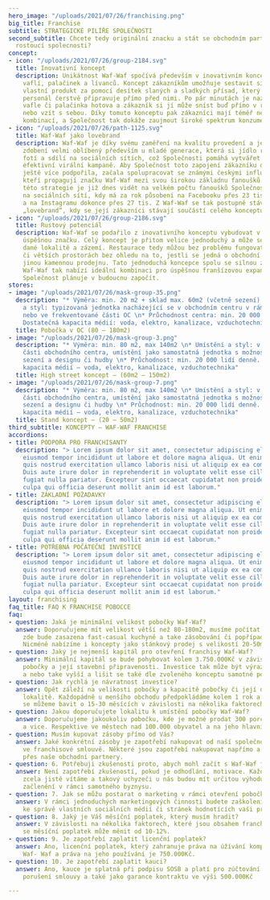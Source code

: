 ```yaml
---
hero_image: "/uploads/2021/07/26/franchising.png"
big_title: Franchise
subtitle: STRATEGICKÉ PILÍŘE SPOLEČNOSTI
second_subtitle: Chcete tedy originální znacku a stát se obchodním partnerem rychle
  rostoucí spolecnosti?
concept:
- icon: "/uploads/2021/07/26/group-2184.svg"
  title: Inovativní koncept
  description: Unikátnost Waf-Waf spočívá především v inovativním konceptu přípravy
    vaflí, palačinek a lívanců. Koncept zákazníkům umožňuje sestavit si svůj
    vlastní produkt za pomocí desítek slaných a sladkých přísad, který pak školený
    personál čerstvě připravuje přímo před nimi. Po pár minutách je nazdobená
    vafle či palačinka hotova a zákazník si jí může sníst buď přímo v restauraci
    nebo vzít s sebou. Díky tomuto konceptu pak zákazníci mají téměř neomezené množství
    kombinací, a Společnost tak dokáže zaujmout široké spektrum konzumentů.
- icon: "/uploads/2021/07/26/path-1125.svg"
  title: Waf-Waf jako lovebrand
  description: Waf-Waf je díky svému zaměření na kvalitu provedení a jedinečnému
    zdobení velmi oblíbený především u mladé generace, která si jídlo ráda
    fotí a sdílí na sociálních sítích, což Společnosti pomáhá vytvářet
    efektivní virální kampaně. Aby Společnost toto zapojení zákazníku do marketingu
    ještě více podpořila, začala spolupracovat se známými českými influencery,
    kteří propagují značku Waf-Waf mezi svou širokou základnu fanoušků. Úspěch
    této strategie je již dnes vidět na velkém počtu fanoušků Společnosti
    na sociálních sítí, kdy má za rok působení na Facebooku přes 23 tis. fanoušků,
    a na Instagramu dokonce přes 27 tis. Z Waf-Waf se tak postupně stává tzv.
    „lovebrand“, kdy se její zákazníci stávají součástí celého konceptu.
- icon: "/uploads/2021/07/26/group-2186.svg"
  title: Rustový potenciál
  description: Waf-Waf se podařilo z inovativního konceptu vybudovat v krátkém čase
    úspěšnou značku. Celý koncept je přitom velice jednoduchý a může se snadno přizpůsobit
    dané lokalitě a zázemí. Restaurace tedy můžou bez problému fungovat v menších
    či větších prostorách bez ohledu na to, jestli se jedná o obchodní centrum nebo
    jinou kamennou prodejnu. Tato jednoduchá koncepce spolu se silnou značkou a know-how
    Waf-Waf tak nabízí ideální kombinaci pro úspěšnou franšízovou expanzi, kterou
    Společnost plánuje v budoucnu započít.
stores:
- image: "/uploads/2021/07/26/mask-group-35.png"
  description: "* Výměra: min. 20 m2 + sklad max. 60m2 (včetně sezení) \n* Umístění
    a styl: typizovaná jednotka nacházející se v obchodním centru v rámci food courtu
    nebo ve frekventované části OC \n* Průchodnost centra: min. 20 000 lidí denně
    Dostatečná kapacita médií: voda, elektro, kanalizace, vzduchotechnika"
  title: Pobočka v OC (80 – 180m2)
- image: "/uploads/2021/07/26/mask-group-3.png"
  description: "* Výměra: min. 80 m2, max 140m2 \n* Umístění a styl: v rámci rušných
    části obchodního centra, umístění jako samostatná jednotka s možnost vlastního
    sezení a designu či hudby \n* Průchodnost: min. 20 000 lidí denně. \n* Dostatečná
    kapacita médií – voda, elektro, kanalizace, vzduchotechnika"
  title: High street koncept – (60m2 – 150m2)
- image: "/uploads/2021/07/26/mask-group-7.png"
  description: "* Výměra: min. 80 m2, max 140m2 \n* Umístění a styl: v rámci rušných
    části obchodního centra, umístění jako samostatná jednotka s možnost vlastního
    sezení a designu či hudby \n* Průchodnost: min. 20 000 lidí denně. \n* Dostatečná
    kapacita médií – voda, elektro, kanalizace, vzduchotechnika"
  title: Stand koncept – (20 – 50m2)
third_subtitle: KONCEPTY – WAF-WAF FRANCHISE
accordions:
- title: PODPORA PRO FRANCHISANTY
  description: "> Lorem ipsum dolor sit amet, consectetur adipiscing elit, sed do
    eiusmod tempor incididunt ut labore et dolore magna aliqua. Ut enim ad minim veniam,
    quis nostrud exercitation ullamco laboris nisi ut aliquip ex ea commodo consequat.
    Duis aute irure dolor in reprehenderit in voluptate velit esse cillum dolore eu
    fugiat nulla pariatur. Excepteur sint occaecat cupidatat non proident, sunt in
    culpa qui officia deserunt mollit anim id est laborum."
- title: ZÁKLADNÍ POŽADAVKY
  description: "> Lorem ipsum dolor sit amet, consectetur adipiscing elit, sed do
    eiusmod tempor incididunt ut labore et dolore magna aliqua. Ut enim ad minim veniam,
    quis nostrud exercitation ullamco laboris nisi ut aliquip ex ea commodo consequat.
    Duis aute irure dolor in reprehenderit in voluptate velit esse cillum dolore eu
    fugiat nulla pariatur. Excepteur sint occaecat cupidatat non proident, sunt in
    culpa qui officia deserunt mollit anim id est laborum."
- title: POTŘEBNÁ POČÁTEČNÍ INVESTICE
  description: "> Lorem ipsum dolor sit amet, consectetur adipiscing elit, sed do
    eiusmod tempor incididunt ut labore et dolore magna aliqua. Ut enim ad minim veniam,
    quis nostrud exercitation ullamco laboris nisi ut aliquip ex ea commodo consequat.
    Duis aute irure dolor in reprehenderit in voluptate velit esse cillum dolore eu
    fugiat nulla pariatur. Excepteur sint occaecat cupidatat non proident, sunt in
    culpa qui officia deserunt mollit anim id est laborum."
layout: franchising
faq_title: FAQ K FRANCHISE POBOCCE
faq:
- question: Jaká je minimální velikost pobočky Waf-Waf?
  answer: Doporučujeme mít velikost větší než 80-180m2, musíme počítat s tím, že
    zde bude zasazena fast-casual kuchyně a take zásobování či popřípadě sklad.
    Nicméně nabízíme i koncepty jako stánkový prodej s velikostí 20-50m2.
- question: Jaký je nejmenší kapitál pro otevření franchisy Waf-Waf?
  answer: Minimální kapitál se bude pohybovat kolem 3.750.000Kč v závislosti na velikost
    pobočky a její stavební připravenosti. Investice tak může být výrazně menší
    a nebo take vyšší a lišit se také dle zvoleného konceptu samotné pobočky.
- question: Jak rychlá je návratnost investice?
  answer: Opět záleží na velikosti pobočky a kapacitě pobočky či její doporučené
    lokalitě. Každopádně u menšího obchodu předpokládáme kolem 1 rok a u větších
    se můžeme bavit o 15-30 měsících v závislosti na několika faktorech.
- question: Jakou doporučujete lokalitu k umístění pobočky Waf-Waf?
  answer: Doporučujeme jakoukoliv pobočku, kde je možné prodat 300 porcí denně
    a vice. Respektive ve městech nad 100.000 obyvatel a na jeho hlavních místech.
- question: Musím kupovat zásoby přímo od Vás?
  answer: Jaké konkrétní zásoby je zapotřebí nakupovat od naší společnosti je obsaženo
    ve franchisové smlouvě. Některé jsou zapotřebí nakupovat napřímo a některé
    přes naše obchodní partnery.
- question: 6. Potřebuji zkušenosti proto, abych mohl začít s Waf-Waf franchise?
  answer: Není zapotřebí zkušeností, pokud je odhodlání, motivace. Každopádně zkušenosti,
    zcela jistě vítáme a takový uchyzeči u nás budou mít určitou výhodu rychlejšího
    začlenění v rámci samotného byznysu.
- question: 7. Jak se můžu postarat o marketing v rámci otevření pobočky Waf-Waf?
  answer: V rámci jednoduchých marketingových činnosti budete zaškoleni, například
    ke správě vlastních sociálních médií či stránek hodnotících vaši provozovnu.
- question: 8. Jaký je Váš měsíční poplatek, který musím hradit?
  answer: V závislosti na několika faktorech, které jsou obsahem franchisové smlouvy
    se měsíční poplatek může měnit od 10-12%.
- question: 9. Je zapotřebí zaplatit licenční poplatek?
  answer: Ano, licenční poplatek, který zahranuje práva na úžívání kompletního brandu
    Waf- Waf a práva na jeho používání je 750.000Kč.
- question: 10. Je zapotřebí zaplatit kauci?
  answer: Ano, kauce je splatná při podpisu SOSB a platí pro zúčtování při vážném
    porušení smlouvy a také jako garance kontraktu ve výši 500.000Kč

---
```

